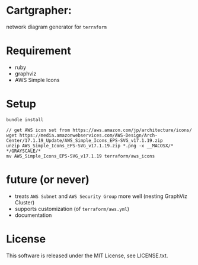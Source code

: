 # Cartgrapher:

network diagram generator for `terraform`

# Requirement

- ruby
- graphviz
- AWS Simple Icons

# Setup

```shell-session
bundle install

// get AWS icon set from https://aws.amazon.com/jp/architecture/icons/
wget https://media.amazonwebservices.com/AWS-Design/Arch-Center/17.1.19_Update/AWS_Simple_Icons_EPS-SVG_v17.1.19.zip
unzip AWS_Simple_Icons_EPS-SVG_v17.1.19.zip *.png -x __MACOSX/* */GRAYSCALE/*
mv AWS_Simple_Icons_EPS-SVG_v17.1.19 terraform/aws_icons
```

# future (or never)

- treats `AWS Subnet` and `AWS Security Group` more well (nesting GraphViz Cluster)
- supports customization (of `terraform/aws.yml`)
- documentation

# License

This software is released under the MIT License, see LICENSE.txt.
